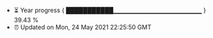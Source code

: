 - ⏳ Year progress { ███████████▁▁▁▁▁▁▁▁▁▁▁▁▁▁▁▁▁▁▁ } 39.43 %
- ⏰ Updated on Mon, 24 May 2021 22:25:50 GMT

